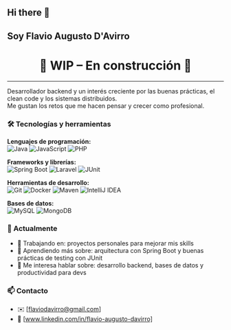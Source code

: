 ## Hi there 👋
## Soy Flavio Augusto D'Avirro

<!--
**FlavioKde/FlavioKde** is a ✨ _special_ ✨ repository because its `README.md` (this file) appears on your GitHub profile.

Here are some ideas to get you started:

- 🔭 I’m currently working on ...
- 🌱 I’m currently learning ...
- 👯 I’m looking to collaborate on ...
- 🤔 I’m looking for help with ...
- 💬 Ask me about ...
- 📫 How to reach me: ...
- 😄 Pronouns: ...
- ⚡ Fun fact: ...
-->

<h1 align="center">🚧 WIP – En construcción 🚧</h1>

---



Desarrollador backend y un interés creciente por las buenas prácticas, el clean code y los sistemas distribuidos.  
Me gustan los retos que me hacen pensar y crecer como profesional.

### 🛠️ Tecnologías y herramientas

**Lenguajes de programación:**  
![Java](https://img.shields.io/badge/Java-ED8B00?style=flat-square&logo=java&logoColor=white)
![JavaScript](https://img.shields.io/badge/JavaScript-F7DF1E?style=flat-square&logo=javascript&logoColor=black)
![PHP](https://img.shields.io/badge/PHP-777BB4?style=flat-square&logo=php&logoColor=white)

**Frameworks y librerías:**  
![Spring Boot](https://img.shields.io/badge/Spring_Boot-6DB33F?style=flat-square&logo=spring-boot&logoColor=white)
![Laravel](https://img.shields.io/badge/Laravel-F55247?style=flat-square&logo=laravel&logoColor=white)
![JUnit](https://img.shields.io/badge/JUnit-25A162?style=flat-square&logo=java&logoColor=white)

**Herramientas de desarrollo:**  
![Git](https://img.shields.io/badge/Git-F05032?style=flat-square&logo=git&logoColor=white)
![Docker](https://img.shields.io/badge/Docker-2496ED?style=flat-square&logo=docker&logoColor=white)
![Maven](https://img.shields.io/badge/Maven-C71A36?style=flat-square&logo=apachemaven&logoColor=white)
![IntelliJ IDEA](https://img.shields.io/badge/IntelliJ-000000?style=flat-square&logo=intellij-idea&logoColor=white)

**Bases de datos:**  
![MySQL](https://img.shields.io/badge/MySQL-4479A1?style=flat-square&logo=mysql&logoColor=white)
![MongoDB](https://img.shields.io/badge/MongoDB-4EA94B?style=flat-square&logo=mongodb&logoColor=white)


### 💼 Actualmente
- 🔭 Trabajando en: proyectos personales para mejorar mis skills
- 🌱 Aprendiendo más sobre: arquitectura con Spring Boot y buenas prácticas de testing con JUnit
- 💬 Me interesa hablar sobre: desarrollo backend, bases de datos y productividad para devs

<!-- Aquí puedes pegar la sección de tecnologías que ya hicimos -->

### 📫 Contacto
- ✉️ [flaviodavirro@gmail.com]
- 💼 [www.linkedin.com/in/flavio-augusto-davirro]


